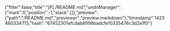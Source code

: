 {"filter":false,"title":"[P] /README.md","undoManager":{"mark":0,"position":-1,"stack":[]},"preview":{"path":"/README.md","previewer":"preview.markdown"},"timestamp":1423460334713,"hash":"67452301efcdab8998badcfe10325476c3d2e1f0"}